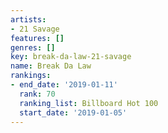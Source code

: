 ```yaml
---
artists:
- 21 Savage
features: []
genres: []
key: break-da-law-21-savage
name: Break Da Law
rankings:
- end_date: '2019-01-11'
  rank: 70
  ranking_list: Billboard Hot 100
  start_date: '2019-01-05'
---
```


